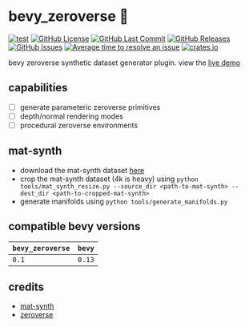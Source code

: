 # bevy_zeroverse 🌌

[![test](https://github.com/mosure/bevy_zeroverse/workflows/test/badge.svg)](https://github.com/Mosure/bevy_zeroverse/actions?query=workflow%3Atest)
[![GitHub License](https://img.shields.io/github/license/mosure/bevy_zeroverse)](https://raw.githubusercontent.com/mosure/bevy_zeroverse/main/LICENSE)
[![GitHub Last Commit](https://img.shields.io/github/last-commit/mosure/bevy_zeroverse)](https://github.com/mosure/bevy_zeroverse)
[![GitHub Releases](https://img.shields.io/github/v/release/mosure/bevy_zeroverse?include_prereleases&sort=semver)](https://github.com/mosure/bevy_zeroverse/releases)
[![GitHub Issues](https://img.shields.io/github/issues/mosure/bevy_zeroverse)](https://github.com/mosure/bevy_zeroverse/issues)
[![Average time to resolve an issue](https://isitmaintained.com/badge/resolution/mosure/bevy_zeroverse.svg)](http://isitmaintained.com/project/mosure/bevy_zeroverse)
[![crates.io](https://img.shields.io/crates/v/bevy_zeroverse.svg)](https://crates.io/crates/bevy_zeroverse)

bevy zeroverse synthetic dataset generator plugin. view the [live demo](https://mosure.github.io/bevy_zeroverse)


## capabilities

- [ ] generate parameteric zeroverse primitives
- [ ] depth/normal rendering modes
- [ ] procedural zeroverse environments

## mat-synth

- download the mat-synth dataset [here](https://huggingface.co/datasets/gvecchio/MatSynth/blob/main/scripts/download_dataset.py)
- crop the mat-synth dataset (4k is heavy) using `python tools/mat_synth_resize.py --source_dir <path-to-mat-synth> --dest_dir <path-to-cropped-mat-synth>`
- generate manifolds using `python tools/generate_manifolds.py`


## compatible bevy versions

| `bevy_zeroverse` | `bevy` |
| :--                       | :--    |
| `0.1`                     | `0.13` |


## credits

- [mat-synth](https://huggingface.co/datasets/gvecchio/MatSynth)
- [zeroverse](https://github.com/desaixie/zeroverse)
